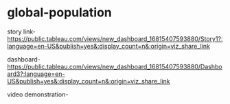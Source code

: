 # global-population

story link- https://public.tableau.com/views/new_dashboard_16815407593880/Story1?:language=en-US&publish=yes&:display_count=n&:origin=viz_share_link

dashboard- https://public.tableau.com/views/new_dashboard_16815407593880/Dashboard3?:language=en-US&publish=yes&:display_count=n&:origin=viz_share_link

video demonstration-
